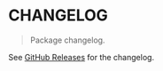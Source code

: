 # CHANGELOG

> Package changelog.

See [GitHub Releases](https://github.com/stdlib-js/array-base-broadcasted-ternary2d/releases) for the changelog.